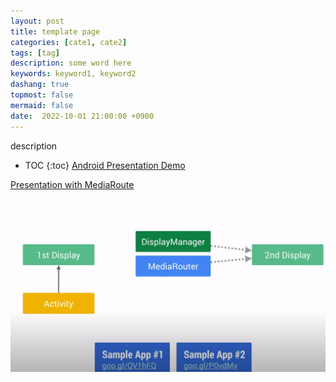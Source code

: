 ```yaml
---
layout: post
title: template page
categories: [cate1, cate2]
tags: [tag]
description: some word here
keywords: keyword1, keyword2
dashang: true
topmost: false
mermaid: false
date:  2022-10-01 21:00:00 +0900
---
```


description

<!-- more -->

* TOC
{:toc}
[Android Presentation Demo](https://android.googlesource.com/platform/development/+/master/samples/ApiDemos/src/com/example/android/apis/app/PresentationActivity.java)

[Presentation with MediaRoute](https://android.googlesource.com/platform/development/+/master/samples/ApiDemos/src/com/example/android/apis/app/PresentationWithMediaRouterActivity.java)





![image-20221109232934072](assets/image-20221109232934072.png)

```java

```

